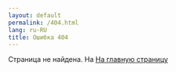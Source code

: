 ```yaml
---
layout: default
permalink: /404.html
lang: ru-RU
title: Ошибка 404
---
```


Страница не найдена.
На <a href="/" class="btn">На главную страницу</a>
